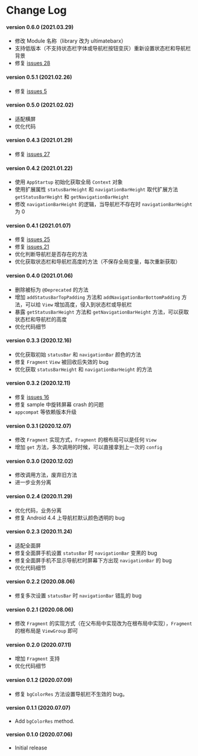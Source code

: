 # Change Log
#### version 0.6.0 (2021.03.29)
* 修改 Module 名称（library 改为 ultimatebarx）
* 支持低版本（不支持状态栏字体或导航栏按钮变灰）重新设置状态栏和导航栏背景
* 修复 [issues 28](https://github.com/Zackratos/UltimateBarX/issues/28)

#### version 0.5.1 (2021.02.26)
* 修复 [issues 5](https://github.com/Zackratos/UltimateBarX/issues/5)

#### version 0.5.0 (2021.02.02)
* 适配横屏
* 优化代码

#### version 0.4.3 (2021.01.29)
* 修复 [issues 27](https://github.com/Zackratos/UltimateBarX/issues/27)

#### version 0.4.2 (2021.01.22)
* 使用 `AppStartup` 初始化获取全局 `Context` 对象
* 使用扩展属性 `statusBarHeight` 和 `navigationBarHeight` 取代扩展方法 `getStatusBarHeight` 和 `getNavigationBarHeight`
* 修改 `navigationBarHeight` 的逻辑，当导航栏不存在时 `navigationBarHeight` 为 0

#### version 0.4.1 (2021.01.07)
* 修复 [issues 25](https://github.com/Zackratos/UltimateBarX/issues/25)
* 修复 [issues 21](https://github.com/Zackratos/UltimateBarX/issues/21)
* 优化判断导航栏是否存在的方法
* 优化获取状态栏和导航栏高度的方法（不保存全局变量，每次重新获取）

#### version 0.4.0 (2021.01.06)
* 删除被标为 `@Deprecated` 的方法
* 增加 `addStatusBarTopPadding` 方法和 `addNavigationBarBottomPadding` 方法，可以给 `View` 增加高度，侵入到状态栏或导航栏
* 暴露 `getStatusBarHeight` 方法和 `getNavigationBarHeight` 方法，可以获取状态栏和导航栏的高度
* 优化代码细节

#### version 0.3.3 (2020.12.16)
* 优化获取初始 `statusBar` 和 `navigationBar` 颜色的方法
* 修复 `Fragment` `View` 被回收后失效的 bug
* 优化获取 `statusBarHeight` 和 `navigationBarHeight` 的方法

#### version 0.3.2 (2020.12.11)
* 修复 [issues 16](https://github.com/Zackratos/UltimateBarX/issues/16)
* 修复 sample 中旋转屏幕 crash 的问题
* `appcompat` 等依赖版本升级

#### version 0.3.1 (2020.12.07)
* 修改 `Fragment` 实现方式，`Fragment` 的根布局可以是任何 `View`
* 增加 `get` 方法，多次调用的时候，可以直接拿到上一次的 `config`

#### version 0.3.0 (2020.12.02)
* 修改调用方法，废弃旧方法
* 进一步业务分离

#### version 0.2.4 (2020.11.29)
* 优化代码，业务分离
* 修复 Android 4.4 上导航栏默认颜色透明的 bug

#### version 0.2.3 (2020.11.24)
* 适配全面屏
* 修复全面屏手机设置 `statusBar` 时 `navigationBar` 变黑的 bug
* 修复全面屏手机不显示导航栏时屏幕下方出现 `navigationBar` 的 bug
* 优化代码细节

#### version 0.2.2 (2020.08.06)
* 修复多次设置 `statusBar` 时 `navigationBar` 错乱的 bug

#### version 0.2.1 (2020.08.06)
* 修改 `Fragment` 的实现方式（在父布局中实现改为在根布局中实现），`Fragment` 的根布局是 `ViewGroup` 即可

#### version 0.2.0 (2020.07.11)
* 增加 `Fragment` 支持
* 优化代码细节

#### version 0.1.2 (2020.07.09)
* 修复 `bgColorRes` 方法设置导航栏不生效的 bug。

#### version 0.1.1 (2020.07.07)
* Add `bgColorRes` method.

#### version 0.1.0 (2020.07.06)
* Initial release